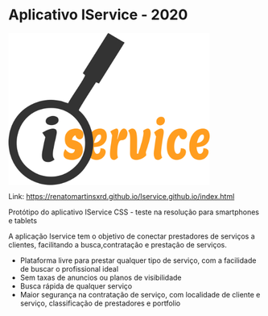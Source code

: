 <h1> Aplicativo IService - 2020</h1> 
<img src="https://github.com/RenatoMartinsXrd/Iservice.github.io/blob/master/Prints/LogoPngBlack.png" width="400" align="center">

Link: https://renatomartinsxrd.github.io/Iservice.github.io/index.html

Protótipo do aplicativo IService CSS - teste na resolução para smartphones e tablets

A aplicação Iservice tem o objetivo de conectar prestadores de serviços a clientes, facilitando a busca,contratação e prestação de serviços.
* Plataforma livre para prestar qualquer tipo de serviço, com a facilidade de buscar o profissional ideal
* Sem taxas de anuncios ou planos de visibilidade
* Busca rápida de qualquer serviço
* Maior segurança na contratação de serviço, com localidade de cliente e serviço, classificação de prestadores e portfolio

